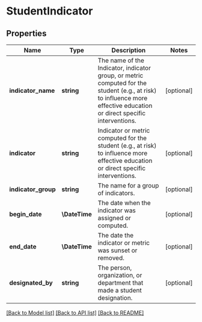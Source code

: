 # StudentIndicator

## Properties
Name | Type | Description | Notes
------------ | ------------- | ------------- | -------------
**indicator_name** | **string** | The name of the Indicator, indicator group, or metric computed for the student (e.g., at risk) to influence more effective education or direct specific interventions. | [optional] 
**indicator** | **string** | Indicator or metric computed for the student (e.g., at risk) to influence more effective education or direct specific interventions. | [optional] 
**indicator_group** | **string** | The name for a group of indicators. | [optional] 
**begin_date** | **\\DateTime** | The date when the indicator was assigned or computed. | [optional] 
**end_date** | **\\DateTime** | The date the indicator or metric was sunset or removed. | [optional] 
**designated_by** | **string** | The person, organization, or department that made a student designation. | [optional] 

[[Back to Model list]](../README.md#documentation-for-models) [[Back to API list]](../README.md#documentation-for-api-endpoints) [[Back to README]](../README.md)


